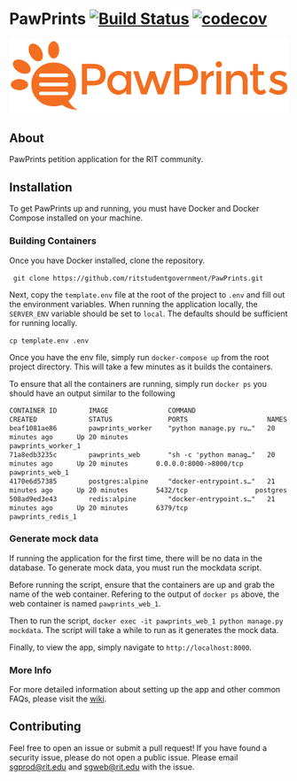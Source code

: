 # PawPrints [![Build Status](https://app.travis-ci.com/ritstudentgovernment/PawPrints.svg?branch=master)](https://app.travis-ci.com/github/ritstudentgovernment/PawPrints) [![codecov](https://codecov.io/gh/ritstudentgovernment/PawPrints/branch/master/graph/badge.svg)](https://codecov.io/gh/ritstudentgovernment/PawPrints)

![PawPrints Logo](/static/images/pawprintsemail.png)

## About

PawPrints petition application for the RIT community.

## Installation
To get PawPrints up and running, you must have Docker and Docker Compose installed on your machine.

### Building Containers
Once you have Docker installed, clone the repository. 

``` git clone https://github.com/ritstudentgovernment/PawPrints.git```

Next, copy the ```template.env``` file at the root of the project to ```.env``` and fill out the environment variables. When running the application locally, the ```SERVER_ENV``` variable should be set to ```local```. The defaults should be sufficient for running locally.

```cp template.env .env```

Once you have the env file, simply run 
```docker-compose up``` from the root project directory. This will take a few minutes as it builds the containers.

To ensure that all the containers are running, simply run ```docker ps``` you should have an output similar to the following
```
CONTAINER ID        IMAGE               COMMAND                  CREATED             STATUS              PORTS                    NAMES
beaf1081ae86        pawprints_worker    "python manage.py ru…"   20 minutes ago      Up 20 minutes                                pawprints_worker_1
71a8edb3235c        pawprints_web       "sh -c 'python manag…"   20 minutes ago      Up 20 minutes       0.0.0.0:8000->8000/tcp   pawprints_web_1
4170e6d57385        postgres:alpine     "docker-entrypoint.s…"   21 minutes ago      Up 20 minutes       5432/tcp                 postgres
508ad9ed3e43        redis:alpine        "docker-entrypoint.s…"   21 minutes ago      Up 20 minutes       6379/tcp                 pawprints_redis_1
```
### Generate mock data
If running the application for the first time, there will be no data in the database. To generate mock data, you must run the mockdata script. 

Before running the script, ensure that the containers are up and grab the name of the web container. Refering to the output of ```docker ps``` above, the web container is named ```pawprints_web_1```.

Then to run the script, ```docker exec -it pawprints_web_1 python manage.py mockdata```. The script will take a while to run as it generates the mock data.

Finally, to view the app, simply navigate to ```http://localhost:8000```.

### More Info
For more detailed information about setting up the app and other common FAQs, please visit the [wiki](https://github.com/ritstudentgovernment/PawPrints/wiki).


## Contributing
Feel free to open an issue or submit a pull request!
If you have found a security issue, please do not open a public issue. Please email sgprod@rit.edu and sgweb@rit.edu with the issue.
